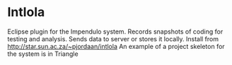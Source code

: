 Intlola
=========

Eclipse plugin for the Impendulo system.
Records snapshots of coding for testing and analysis.
Sends data to server or stores it locally.
Install from http://star.sun.ac.za/~pjordaan/intlola
An example of a project skeleton for the system is in Triangle
